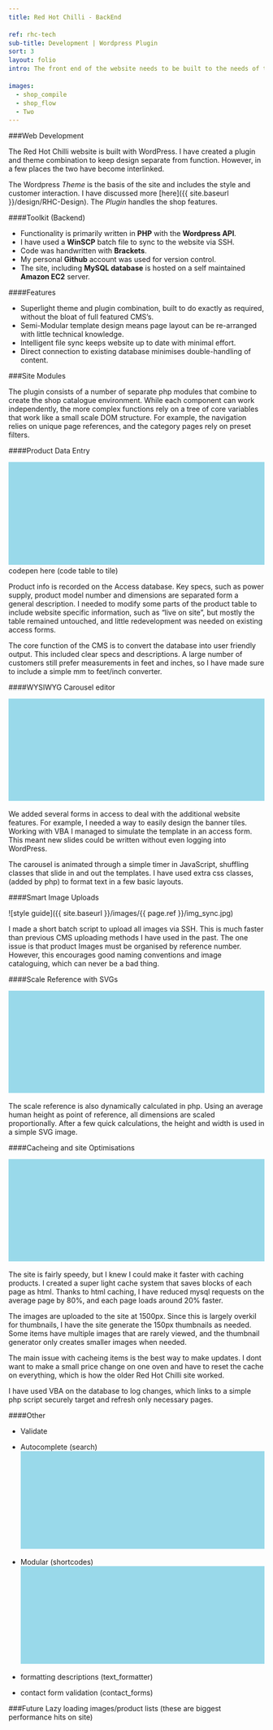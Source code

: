 ```yaml
---
title: Red Hot Chilli - BackEnd

ref: rhc-tech
sub-title: Development | Wordpress Plugin
sort: 3
layout: folio
intro: The front end of the website needs to be built to the needs of the customer. The back end is built to speed up data entry of the company, as well as optimise site performance.

images:
  - shop_compile
  - shop_flow
  - Two
---
```


###Web Development

The Red Hot Chilli website is built with WordPress. I have created a plugin and theme combination to keep design separate from function. However, in a few places the two have become interlinked.

The Wordpress _Theme_ is the basis of the site and includes the style and customer interaction. I have discussed more [here]({{ site.baseurl }}/design/RHC-Design). The _Plugin_ handles the shop features.

####Toolkit (Backend)

- Functionality is primarily written in **PHP** with the **Wordpress API**.
- I have used a **WinSCP** batch file to sync to the website via SSH.
- Code was handwritten with **Brackets**.
- My personal **Github** account was used for version control.
- The site, including **MySQL database** is hosted on a self maintained **Amazon EC2** server.

####Features

- Superlight theme and plugin combination, built to do exactly as required, without the bloat of full featured CMS’s.
- Semi-Modular template design means page layout can be re-arranged with little technical knowledge.
- Intelligent file sync keeps website up to date with minimal effort.
- Direct connection to existing database minimises double-handling of content.

###Site Modules

The plugin consists of a number of separate php modules that combine to create the shop catalogue environment. While each component can work independently, the more complex functions rely on a tree of core variables that work like a small scale DOM structure. For example, the navigation relies on unique page references, and the category pages rely on preset filters.

####Product Data Entry

![codepen](/images/placeholder.png)
codepen here (code table to tile)

Product info is recorded on the Access database. Key specs, such as power supply, product model number and dimensions are separated form a general description. I needed to modify some parts of the product table to include website specific information, such as “live on site”, but mostly the table remained untouched, and little redevelopment was needed on existing access forms.

The core function of the CMS is to convert the database into user friendly output. This included clear specs and descriptions. A large number of customers still prefer measurements in feet and inches, so I have made sure to include a simple mm to feet/inch converter.

####WYSIWYG Carousel editor

![access to website editor(carousel)](/images/placeholder.png)

We added several forms in access to deal with the additional website features. For example, I needed a way to easily design the banner tiles. Working with VBA I managed to simulate the template in an access form. This meant new slides could be written without even logging into WordPress.

The carousel is animated through a simple timer in JavaScript, shuffling classes that slide in and out the templates. I have used extra css classes, (added by php) to format text in a few basic layouts.

####Smart Image Uploads

![style guide]({{ site.baseurl }}/images/{{ page.ref }}/img_sync.jpg)

I made a short batch script to upload all images via SSH. This is much faster than previous CMS uploading methods I have used in the past. The one issue is that product Images must be organised by reference number. However, this encourages good naming conventions and image cataloguing, which can never be a bad thing.

####Scale Reference with SVGs

![scale reference, technical](/images/placeholder.png)

The scale reference is also dynamically calculated in php. Using an average human height as point of reference, all dimensions are scaled proportionally. After a few quick calculations, the height and width is used in a simple SVG image.

####Cacheing and site Optimisations

![cache images speed boost](/images/placeholder.png)

The site is fairly speedy, but I knew I could make it faster with caching products. I created a super light cache system that saves blocks of each page as html. Thanks to html caching, I have reduced mysql requests on the average page by 80%, and each page loads around 20% faster.

The images are uploaded to the site at 1500px. Since this is largely overkil for thumbnails, I have the site generate the 150px thumbnails as needed. Some items have multiple images that are rarely viewed, and the thumbnail generator only creates smaller images when needed.

The main issue with cacheing items is the best way to make updates. I dont want to make a small price change on one oven and have to reset the cache on everything, which is how the older Red Hot Chilli site worked.

I have used VBA on the database to log changes, which links to a simple php script securely target and refresh only necessary pages.

####Other
- Validate

- Autocomplete (search)
![Autocomplete](/images/placeholder.png)

- Modular (shortcodes)
![Modular text](/images/placeholder.png)

- formatting descriptions (text_formatter)
- contact form validation (contact_forms)


###Future
Lazy loading images/product lists (these are biggest performance hits on site)

